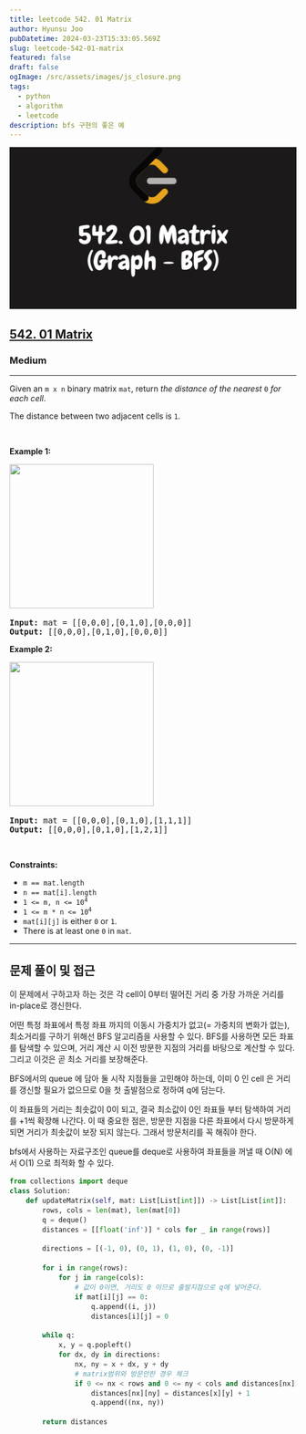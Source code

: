 ```yaml
---
title: leetcode 542. 01 Matrix
author: Hyunsu Joo
pubDatetime: 2024-03-23T15:33:05.569Z
slug: leetcode-542-01-matrix
featured: false
draft: false
ogImage: /src/assets/images/js_closure.png
tags:
  - python
  - algorithm
  - leetcode
description: bfs 구현의 좋은 예
---
```


![leetcode-5420-01-matrix](../images/leetcode-542-01-matrix.png)

<h2><a href="https://leetcode.com/problems/01-matrix">542. 01 Matrix</a></h2><h3>Medium</h3><hr><p>Given an <code>m x n</code> binary matrix <code>mat</code>, return <em>the distance of the nearest </em><code>0</code><em> for each cell</em>.</p>

<p>The distance between two adjacent cells is <code>1</code>.</p>

<p>&nbsp;</p>
<p><strong class="example">Example 1:</strong></p>
<img alt="" src="https://assets.leetcode.com/uploads/2021/04/24/01-1-grid.jpg" style="width: 253px; height: 253px;" />
<pre>
<strong>Input:</strong> mat = [[0,0,0],[0,1,0],[0,0,0]]
<strong>Output:</strong> [[0,0,0],[0,1,0],[0,0,0]]
</pre>

<p><strong class="example">Example 2:</strong></p>
<img alt="" src="https://assets.leetcode.com/uploads/2021/04/24/01-2-grid.jpg" style="width: 253px; height: 253px;" />
<pre>
<strong>Input:</strong> mat = [[0,0,0],[0,1,0],[1,1,1]]
<strong>Output:</strong> [[0,0,0],[0,1,0],[1,2,1]]
</pre>

<p>&nbsp;</p>
<p><strong>Constraints:</strong></p>

<ul>
	<li><code>m == mat.length</code></li>
	<li><code>n == mat[i].length</code></li>
	<li><code>1 &lt;= m, n &lt;= 10<sup>4</sup></code></li>
	<li><code>1 &lt;= m * n &lt;= 10<sup>4</sup></code></li>
	<li><code>mat[i][j]</code> is either <code>0</code> or <code>1</code>.</li>
	<li>There is at least one <code>0</code> in <code>mat</code>.</li>
</ul>

---

## 문제 풀이 및 접근

이 문제에서 구하고자 하는 것은 각 cell이 0부터 떨어진 거리 중 가장 가까운 거리를 in-place로 갱신한다.

어떤 특정 좌표에서 특정 좌표 까지의 이동시 가중치가 없고(= 가중치의 변화가 없는), 최소거리를 구하기 위해선 BFS 알고리즘을 사용할 수 있다.
BFS를 사용하면 모든 좌표를 탐색할 수 있으며, 거리 계산 시 이전 방문한 지점의 거리를 바탕으로 계산할 수 있다. 그리고 이것은 곧 최소 거리를 보장해준다.

BFS에서의 queue 에 담아 둘 시작 지점들을 고민해야 하는데, 이미 0 인 cell 은 거리를 갱신할 필요가 없으므로 0을 첫 출발점으로 정하여 q에 담는다.

이 좌표들의 거리는 최솟값이 0이 되고,
결국 최소값이 0인 좌표들 부터 탐색하여 거리를 +1씩 확장해 나간다.
이 때 중요한 점은, 방문한 지점을 다른 좌표에서 다시 방문하게 되면 거리가 최솟값이 보장 되지 않는다. 그래서 방문처리를 꼭 해줘야 한다.

bfs에서 사용하는 자료구조인 queue를 deque로 사용하여 좌표들을 꺼낼 때 O(N) 에서 O(1) 으로 최적화 할 수 있다.

```python
from collections import deque
class Solution:
    def updateMatrix(self, mat: List[List[int]]) -> List[List[int]]:
        rows, cols = len(mat), len(mat[0])
        q = deque()
        distances = [[float('inf')] * cols for _ in range(rows)]

        directions = [(-1, 0), (0, 1), (1, 0), (0, -1)]

        for i in range(rows):
            for j in range(cols):
                # 값이 0이면, 거리도 0 이므로 출발지점으로 q에 넣어준다.
                if mat[i][j] == 0:
                    q.append((i, j))
                    distances[i][j] = 0

        while q:
            x, y = q.popleft()
            for dx, dy in directions:
                nx, ny = x + dx, y + dy
                # matrix범위와 방문안한 경우 체크
                if 0 <= nx < rows and 0 <= ny < cols and distances[nx][ny] == float('inf'):
                    distances[nx][ny] = distances[x][y] + 1
                    q.append((nx, ny))

        return distances


```
